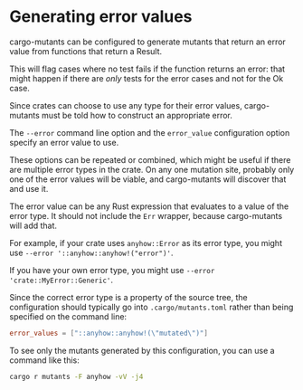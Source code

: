 # Generating error values

cargo-mutants can be configured to generate mutants that return an error value from functions that return a Result.

This will flag cases where no test fails if the function returns an error: that might happen if there are _only_ tests for the error cases and not for the Ok case.

Since crates can choose to use any type for their error values,
cargo-mutants must be told how to construct an appropriate error.

The `--error` command line option and the `error_value` configuration option specify an error value to use.

These options can be repeated or combined, which might be useful
if there are multiple error types in the crate. On any one mutation site, probably only one of the error values will be viable, and cargo-mutants will discover that and use it.

The error value can be any Rust expression that evaluates to a value of the error type. It should not include the `Err` wrapper, because cargo-mutants will add that.

For example, if your crate uses `anyhow::Error` as its error type, you might use `--error '::anyhow::anyhow!("error")'`.

If you have your own error type, you might use `--error 'crate::MyError::Generic'`.

Since the correct error type is a property of the source tree, the configuration should typically go into `.cargo/mutants.toml` rather than being specified on the command line:

```toml
error_values = ["::anyhow::anyhow!(\"mutated\")"]
```

To see only the mutants generated by this configuration, you
can use a command like this:

```sh
cargo r mutants -F anyhow -vV -j4
```
